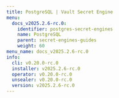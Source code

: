 ```yaml
---
title: PostgreSQL | Vault Secret Engine
menu:
  docs_v2025.2.6-rc.0:
    identifier: postgres-secret-engines
    name: PostgreSQL
    parent: secret-engines-guides
    weight: 60
menu_name: docs_v2025.2.6-rc.0
info:
  cli: v0.20.0-rc.0
  installer: v2025.2.6-rc.0
  operator: v0.20.0-rc.0
  unsealer: v0.20.0-rc.0
  version: v2025.2.6-rc.0
---
```


